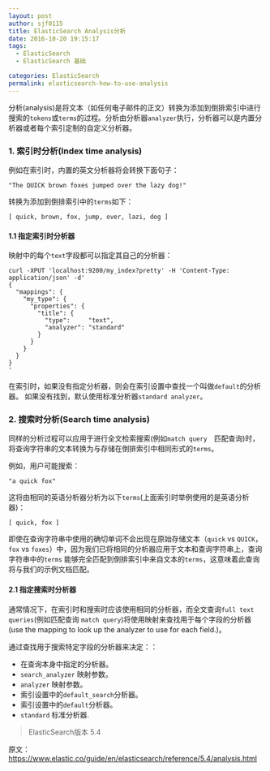 ```yaml
---
layout: post
author: sjf0115
title: ElasticSearch Analysis分析
date: 2016-10-20 19:15:17
tags:
  - ElasticSearch
  - ElasticSearch 基础

categories: ElasticSearch
permalink: elasticsearch-how-to-use-analysis
---
```


分析(analysis)是将文本（如任何电子邮件的正文）转换为添加到倒排索引中进行搜索的`tokens`或`terms`的过程。分析由分析器`analyzer`执行，分析器可以是内置分析器或者每个索引定制的自定义分析器。

### 1. 索引时分析(Index time analysis)

例如在索引时，内置的英文分析器将会转换下面句子：
```
"The QUICK brown foxes jumped over the lazy dog!"
```
转换为添加到倒排索引中的`terms`如下：
```
[ quick, brown, fox, jump, over, lazi, dog ]
```

#### 1.1 指定索引时分析器

映射中的每个`text`字段都可以指定其自己的分析器：
```
curl -XPUT 'localhost:9200/my_index?pretty' -H 'Content-Type: application/json' -d'
{
  "mappings": {
    "my_type": {
      "properties": {
        "title": {
          "type":     "text",
          "analyzer": "standard"
        }
      }
    }
  }
}
'
```
在索引时，如果没有指定分析器，则会在索引设置中查找一个叫做`default`的分析器。 如果没有找到，默认使用标准分析器`standard analyzer`。

### 2. 搜索时分析(Search time analysis)

同样的分析过程可以应用于进行全文检索搜索(例如`match query`　匹配查询)时，将查询字符串的文本转换为与存储在倒排索引中相同形式的`terms`。

例如，用户可能搜索：
```
"a quick fox"
```
这将由相同的英语分析器分析为以下`terms`(上面索引时举例使用的是英语分析器)：
```
[ quick, fox ]
```

即使在查询字符串中使用的确切单词不会出现在原始存储文本（`quick` vs `QUICK`，`fox` vs `foxes`）中，因为我们已将相同的分析器应用于文本和查询字符串上，查询字符串中的`terms` 能够完全匹配到倒排索引中来自文本的`terms`，这意味着此查询将与我们的示例文档匹配。

#### 2.1 指定搜索时分析器

通常情况下，在索引时和搜索时应该使用相同的分析器，而全文查询`full text queries`(例如匹配查询 `match query`)将使用映射来查找用于每个字段的分析器(use the mapping to look up the analyzer to use for each field.)。

通过查找用于搜索特定字段的分析器来决定：：
- 在查询本身中指定的分析器。
- `search_analyzer` 映射参数。
- `analyzer` 映射参数。
- 索引设置中的`default_search`分析器。
- 索引设置中的`default`分析器。
- `standard` 标准分析器.


> ElasticSearch版本 5.4

原文：https://www.elastic.co/guide/en/elasticsearch/reference/5.4/analysis.html
